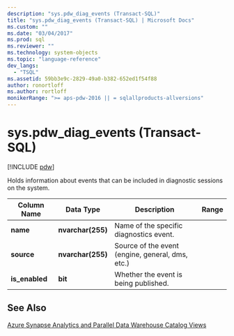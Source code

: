 ```yaml
---
description: "sys.pdw_diag_events (Transact-SQL)"
title: "sys.pdw_diag_events (Transact-SQL) | Microsoft Docs"
ms.custom: ""
ms.date: "03/04/2017"
ms.prod: sql
ms.reviewer: ""
ms.technology: system-objects
ms.topic: "language-reference"
dev_langs: 
  - "TSQL"
ms.assetid: 59bb3e9c-2829-49a0-b382-652ed1f54f88
author: ronortloff
ms.author: rortloff
monikerRange: ">= aps-pdw-2016 || = sqlallproducts-allversions"
---
```

# sys.pdw_diag_events (Transact-SQL)
[!INCLUDE [pdw](../../includes/applies-to-version/pdw.md)]

  Holds information about events that can be included in diagnostic sessions on the system.  
  
|Column Name|Data Type|Description|Range|  
|-----------------|---------------|-----------------|-----------|  
|**name**|**nvarchar(255)**|Name of the specific diagnostics event.||  
|**source**|**nvarchar(255)**|Source of the event (engine, general, dms, etc.)||  
|**is_enabled**|**bit**|Whether the event is being published.||  
  
## See Also  
 [Azure Synapse Analytics and Parallel Data Warehouse Catalog Views](../../relational-databases/system-catalog-views/sql-data-warehouse-and-parallel-data-warehouse-catalog-views.md)  
  
  

